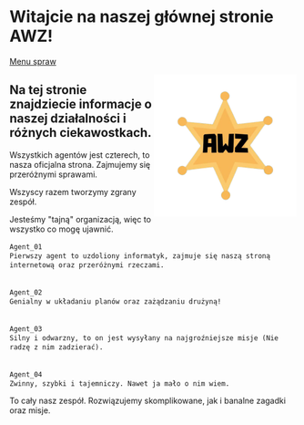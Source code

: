 # Witajcie na naszej głównej stronie AWZ!

[Menu spraw](somethig.md)

<img src="images/AWZ.png" width="250" style="float:right">

## Na tej stronie znajdziecie informacje o naszej działalności i różnych ciekawostkach.

Wszystkich agentów jest czterech, to nasza oficjalna strona. Zajmujemy się przeróżnymi sprawami.

Wszyscy razem tworzymy zgrany zespół.

Jesteśmy "tajną" organizacją, więc to wszystko co mogę ujawnić.

```
Agent_01
Pierwszy agent to uzdoliony informatyk, zajmuje się naszą stroną internetową oraz przeróżnymi rzeczami.


Agent_02
Genialny w układaniu planów oraz zażądzaniu drużyną!


Agent_03
Silny i odwarzny, to on jest wysyłany na najgroźniejsze misje (Nie radzę z nim zadzierać).


Agent_04
Zwinny, szybki i tajemniczy. Nawet ja mało o nim wiem.
```


To cały nasz zespół. Rozwiązujemy skomplikowane, jak i banalne zagadki oraz misje.
